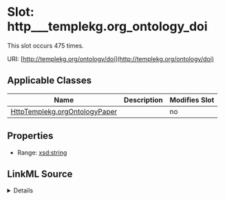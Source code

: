 

# Slot: http___templekg.org_ontology_doi




This slot occurs 475 times.


URI: [http://templekg.org/ontology/doi](http://templekg.org/ontology/doi)



<!-- no inheritance hierarchy -->





## Applicable Classes

| Name | Description | Modifies Slot |
| --- | --- | --- |
| [HttpTemplekg.orgOntologyPaper](../classes/HttpTemplekg.orgOntologyPaper.md) |  |  no  |







## Properties

* Range: [xsd:string](http://www.w3.org/2001/XMLSchema#string)







## LinkML Source

<details>

```yaml
name: http___templekg.org_ontology_doi
from_schema: okns:climatepub4-kg
rank: 1000
slot_uri: http://templekg.org/ontology/doi
alias: http___templekg.org_ontology_doi
domain_of:
- http___templekg.org_ontology_Paper
range: string

```
</details>